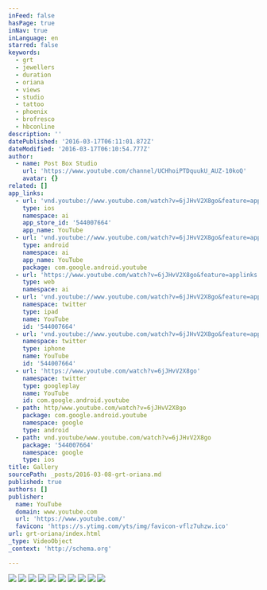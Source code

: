```yaml
---
inFeed: false
hasPage: true
inNav: true
inLanguage: en
starred: false
keywords:
  - grt
  - jewellers
  - duration
  - oriana
  - views
  - studio
  - tattoo
  - phoenix
  - brofresco
  - hbconline
description: ''
datePublished: '2016-03-17T06:11:01.872Z'
dateModified: '2016-03-17T06:10:54.777Z'
author:
  - name: Post Box Studio
    url: 'https://www.youtube.com/channel/UCHhoiPTDquukU_AUZ-10koQ'
    avatar: {}
related: []
app_links:
  - url: 'vnd.youtube://www.youtube.com/watch?v=6jJHvV2X8go&feature=applinks'
    type: ios
    namespace: ai
    app_store_id: '544007664'
    app_name: YouTube
  - url: 'vnd.youtube://www.youtube.com/watch?v=6jJHvV2X8go&feature=applinks'
    type: android
    namespace: ai
    app_name: YouTube
    package: com.google.android.youtube
  - url: 'https://www.youtube.com/watch?v=6jJHvV2X8go&feature=applinks'
    type: web
    namespace: ai
  - url: 'vnd.youtube://www.youtube.com/watch?v=6jJHvV2X8go&feature=applinks'
    namespace: twitter
    type: ipad
    name: YouTube
    id: '544007664'
  - url: 'vnd.youtube://www.youtube.com/watch?v=6jJHvV2X8go&feature=applinks'
    namespace: twitter
    type: iphone
    name: YouTube
    id: '544007664'
  - url: 'https://www.youtube.com/watch?v=6jJHvV2X8go'
    namespace: twitter
    type: googleplay
    name: YouTube
    id: com.google.android.youtube
  - path: http/www.youtube.com/watch?v=6jJHvV2X8go
    package: com.google.android.youtube
    namespace: google
    type: android
  - path: vnd.youtube/www.youtube.com/watch?v=6jJHvV2X8go
    package: '544007664'
    namespace: google
    type: ios
title: Gallery
sourcePath: _posts/2016-03-08-grt-oriana.md
published: true
authors: []
publisher:
  name: YouTube
  domain: www.youtube.com
  url: 'https://www.youtube.com/'
  favicon: 'https://s.ytimg.com/yts/img/favicon-vflz7uhzw.ico'
url: grt-oriana/index.html
_type: VideoObject
_context: 'http://schema.org'

---
```

![](https://the-grid-user-content.s3-us-west-2.amazonaws.com/ac9bcf13-6505-4ae3-809f-169b382318b0.jpg)
![](https://the-grid-user-content.s3-us-west-2.amazonaws.com/440e9a16-f81b-42fd-9b9e-08eae826fbee.jpg)
![](https://the-grid-user-content.s3-us-west-2.amazonaws.com/cf51eb0b-6be7-48ec-95bb-59a2f34aea72.jpg)
![](https://the-grid-user-content.s3-us-west-2.amazonaws.com/a49ef45d-4125-4e80-8563-cc9d09f451b8.jpg)
![](https://the-grid-user-content.s3-us-west-2.amazonaws.com/4256f064-4564-4eaa-acfc-7a1ded906ad7.jpg)
![](https://the-grid-user-content.s3-us-west-2.amazonaws.com/8dfa9f59-cfd9-40b2-b06f-9942964e09b2.jpg)
![](https://the-grid-user-content.s3-us-west-2.amazonaws.com/c5441728-b86a-44c3-bf98-57ac33a6283a.jpg)
![](https://the-grid-user-content.s3-us-west-2.amazonaws.com/ba048cfc-51af-4e86-a103-515b863657ac.jpg)
![](https://the-grid-user-content.s3-us-west-2.amazonaws.com/e965b388-c636-4974-95b2-b059b38d81c8.jpg)
![](https://the-grid-user-content.s3-us-west-2.amazonaws.com/7d3e4ad7-1665-42a1-a15e-5b3ab1870884.jpg)